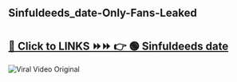 
 ## Sinfuldeeds_date-Only-Fans-Leaked

# <h2><a href="https://clipsfans.com/Sinfuldeeds_date&ref=git">🔗 Click to LINKS ⏩⏩ 👉 🟢 Sinfuldeeds date </a></h2>

<a href="https://clipsfans.com/Sinfuldeeds_date&ref=git" rel="nofollow" data-target="animated-image.originalLink"><img src="https://i.ibb.co.com/xMMVF88/686577567.gif" alt="Viral Video Original" style="max-width: 100%; display: inline-block;" data-target="animated-image.originalImage"></a>
